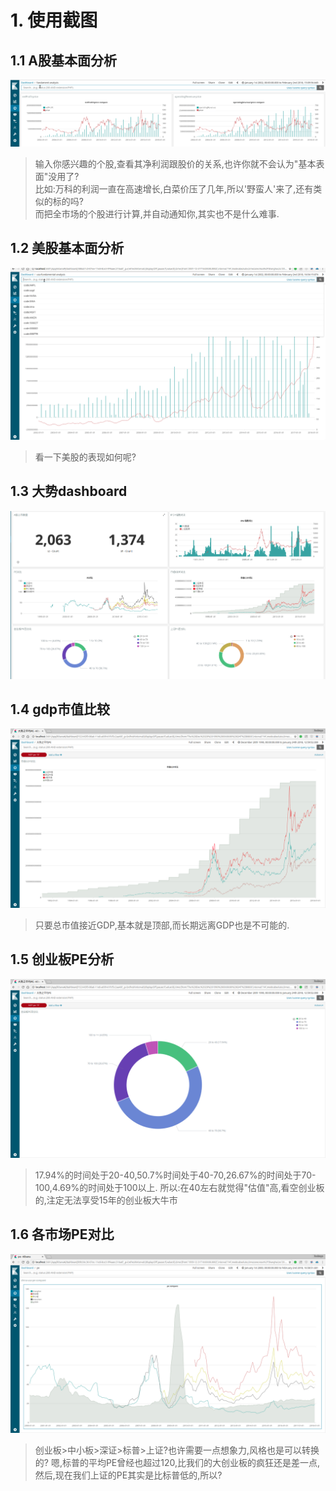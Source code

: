 # 1. 使用截图
## 1.1 **A股基本面分析**  
![](../screenshots/profit_price.gif)
>输入你感兴趣的个股,查看其净利润跟股价的关系,也许你就不会认为"基本表面"没用了?  
比如:万科的利润一直在高速增长,白菜价压了几年,所以'野蛮人'来了,还有类似的标的吗?  
而把全市场的个股进行计算,并自动通知你,其实也不是什么难事.

## 1.2 **美股基本面分析**  
![](../screenshots/usa-profit-price.gif)
>看一下美股的表现如何呢?  

## 1.3 **大势dashboard**
![](../screenshots/analyze1.png)  

## 1.4 **gdp市值比较**
![](../screenshots/gdp_cap.png)  
>只要总市值接近GDP,基本就是顶部,而长期远离GDP也是不可能的.

## 1.5 **创业板PE分析**
![](../screenshots/cyb_pe.png)
>17.94%的时间处于20-40,50.7%时间处于40-70,26.67%的时间处于70-100,4.69%的时间处于100以上.
所以:在40左右就觉得"估值"高,看空创业板的,注定无法享受15年的创业板大牛市

## 1.6 **各市场PE对比**  
![](../screenshots/china-usa-pe.png)
>创业板>中小板>深证>标普>上证?也许需要一点想象力,风格也是可以转换的?
嗯,标普的平均PE曾经也超过120,比我们的大创业板的疯狂还是差一点,然后,现在我们上证的PE其实是比标普低的,所以?  
